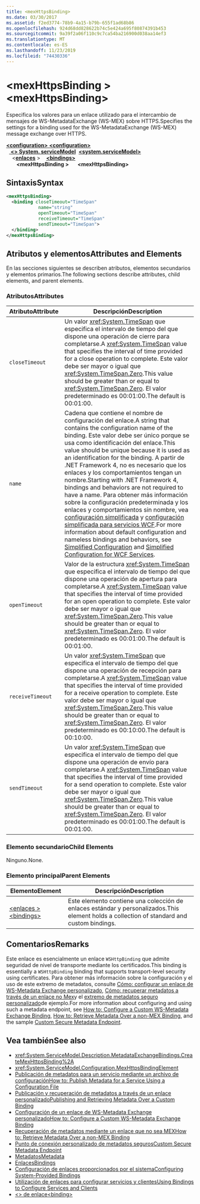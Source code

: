 ```yaml
---
title: <mexHttpsBinding>
ms.date: 03/30/2017
ms.assetid: f2ed3774-78b9-4a15-b79b-655f1ad68b86
ms.openlocfilehash: 924d68dd828622b74c5e424a695f80874391b453
ms.sourcegitcommit: 9a39f2a06f110c9c7ca54ba216900d038aa14ef3
ms.translationtype: MT
ms.contentlocale: es-ES
ms.lasthandoff: 11/23/2019
ms.locfileid: "74430336"
---
```

# <a name="mexhttpsbinding"></a><span data-ttu-id="99f17-101">\<mexHttpsBinding ></span><span class="sxs-lookup"><span data-stu-id="99f17-101">\<mexHttpsBinding></span></span>
<span data-ttu-id="99f17-102">Especifica los valores para un enlace utilizado para el intercambio de mensajes de WS-MetadataExchange (WS-MEX) sobre HTTPS.</span><span class="sxs-lookup"><span data-stu-id="99f17-102">Specifies the settings for a binding used for the WS-MetadataExchange (WS-MEX) message exchange over HTTPS.</span></span>  
  
<span data-ttu-id="99f17-103">[ **\<configuration>** ](../configuration-element.md)</span><span class="sxs-lookup"><span data-stu-id="99f17-103">[**\<configuration>**](../configuration-element.md)</span></span>\
<span data-ttu-id="99f17-104">&nbsp;&nbsp;[ **\<> System. serviceModel**](system-servicemodel.md)</span><span class="sxs-lookup"><span data-stu-id="99f17-104">&nbsp;&nbsp;[**\<system.serviceModel>**](system-servicemodel.md)</span></span>\
<span data-ttu-id="99f17-105">&nbsp;&nbsp;&nbsp;&nbsp;\<[**enlaces**](bindings.md) ></span><span class="sxs-lookup"><span data-stu-id="99f17-105">&nbsp;&nbsp;&nbsp;&nbsp;[**\<bindings>**](bindings.md)</span></span>\
<span data-ttu-id="99f17-106">&nbsp;&nbsp;&nbsp;&nbsp;&nbsp;&nbsp; **\<mexHttpsBinding >**</span><span class="sxs-lookup"><span data-stu-id="99f17-106">&nbsp;&nbsp;&nbsp;&nbsp;&nbsp;&nbsp;**\<mexHttpsBinding>**</span></span>  
  
## <a name="syntax"></a><span data-ttu-id="99f17-107">Sintaxis</span><span class="sxs-lookup"><span data-stu-id="99f17-107">Syntax</span></span>  
  
```xml  
<mexHttpsBinding>
  <binding closeTimeout="TimeSpan"
            name="string"
            openTimeout="TimeSpan"
            receiveTimeout="TimeSpan"
            sendTimeout="TimeSpan">
  </binding>
</mexHttpsBinding>
```  
  
## <a name="attributes-and-elements"></a><span data-ttu-id="99f17-108">Atributos y elementos</span><span class="sxs-lookup"><span data-stu-id="99f17-108">Attributes and Elements</span></span>  
 <span data-ttu-id="99f17-109">En las secciones siguientes se describen atributos, elementos secundarios y elementos primarios.</span><span class="sxs-lookup"><span data-stu-id="99f17-109">The following sections describe attributes, child elements, and parent elements.</span></span>  
  
### <a name="attributes"></a><span data-ttu-id="99f17-110">Atributos</span><span class="sxs-lookup"><span data-stu-id="99f17-110">Attributes</span></span>  
  
|<span data-ttu-id="99f17-111">Atributo</span><span class="sxs-lookup"><span data-stu-id="99f17-111">Attribute</span></span>|<span data-ttu-id="99f17-112">Descripción</span><span class="sxs-lookup"><span data-stu-id="99f17-112">Description</span></span>|  
|---------------|-----------------|  
|`closeTimeout`|<span data-ttu-id="99f17-113">Un valor <xref:System.TimeSpan> que especifica el intervalo de tiempo del que dispone una operación de cierre para completarse.</span><span class="sxs-lookup"><span data-stu-id="99f17-113">A <xref:System.TimeSpan> value that specifies the interval of time provided for a close operation to complete.</span></span> <span data-ttu-id="99f17-114">Este valor debe ser mayor o igual que <xref:System.TimeSpan.Zero>.</span><span class="sxs-lookup"><span data-stu-id="99f17-114">This value should be greater than or equal to <xref:System.TimeSpan.Zero>.</span></span> <span data-ttu-id="99f17-115">El valor predeterminado es 00:01:00.</span><span class="sxs-lookup"><span data-stu-id="99f17-115">The default is 00:01:00.</span></span>|  
|`name`|<span data-ttu-id="99f17-116">Cadena que contiene el nombre de configuración del enlace.</span><span class="sxs-lookup"><span data-stu-id="99f17-116">A string that contains the configuration name of the binding.</span></span> <span data-ttu-id="99f17-117">Este valor debe ser único porque se usa como identificación del enlace.</span><span class="sxs-lookup"><span data-stu-id="99f17-117">This value should be unique because it is used as an identification for the binding.</span></span> <span data-ttu-id="99f17-118">A partir de .NET Framework 4, no es necesario que los enlaces y los comportamientos tengan un nombre.</span><span class="sxs-lookup"><span data-stu-id="99f17-118">Starting with .NET Framework 4, bindings and behaviors are not required to have a name.</span></span> <span data-ttu-id="99f17-119">Para obtener más información sobre la configuración predeterminada y los enlaces y comportamientos sin nombre, vea [configuración simplificada](../../../wcf/simplified-configuration.md) y [configuración simplificada para servicios WCF](../../../wcf/samples/simplified-configuration-for-wcf-services.md).</span><span class="sxs-lookup"><span data-stu-id="99f17-119">For more information about default configuration and nameless bindings and behaviors, see [Simplified Configuration](../../../wcf/simplified-configuration.md) and [Simplified Configuration for WCF Services](../../../wcf/samples/simplified-configuration-for-wcf-services.md).</span></span>|  
|`openTimeout`|<span data-ttu-id="99f17-120">Valor de la estructura <xref:System.TimeSpan> que especifica el intervalo de tiempo del que dispone una operación de apertura para completarse.</span><span class="sxs-lookup"><span data-stu-id="99f17-120">A <xref:System.TimeSpan> value that specifies the interval of time provided for an open operation to complete.</span></span> <span data-ttu-id="99f17-121">Este valor debe ser mayor o igual que <xref:System.TimeSpan.Zero>.</span><span class="sxs-lookup"><span data-stu-id="99f17-121">This value should be greater than or equal to <xref:System.TimeSpan.Zero>.</span></span> <span data-ttu-id="99f17-122">El valor predeterminado es 00:01:00.</span><span class="sxs-lookup"><span data-stu-id="99f17-122">The default is 00:01:00.</span></span>|  
|`receiveTimeout`|<span data-ttu-id="99f17-123">Un valor <xref:System.TimeSpan> que especifica el intervalo de tiempo del que dispone una operación de recepción para completarse.</span><span class="sxs-lookup"><span data-stu-id="99f17-123">A <xref:System.TimeSpan> value that specifies the interval of time provided for a receive operation to complete.</span></span> <span data-ttu-id="99f17-124">Este valor debe ser mayor o igual que <xref:System.TimeSpan.Zero>.</span><span class="sxs-lookup"><span data-stu-id="99f17-124">This value should be greater than or equal to <xref:System.TimeSpan.Zero>.</span></span> <span data-ttu-id="99f17-125">El valor predeterminado es 00:10:00.</span><span class="sxs-lookup"><span data-stu-id="99f17-125">The default is 00:10:00.</span></span>|  
|`sendTimeout`|<span data-ttu-id="99f17-126">Un valor <xref:System.TimeSpan> que especifica el intervalo de tiempo del que dispone una operación de envío para completarse.</span><span class="sxs-lookup"><span data-stu-id="99f17-126">A <xref:System.TimeSpan> value that specifies the interval of time provided for a send operation to complete.</span></span> <span data-ttu-id="99f17-127">Este valor debe ser mayor o igual que <xref:System.TimeSpan.Zero>.</span><span class="sxs-lookup"><span data-stu-id="99f17-127">This value should be greater than or equal to <xref:System.TimeSpan.Zero>.</span></span> <span data-ttu-id="99f17-128">El valor predeterminado es 00:01:00.</span><span class="sxs-lookup"><span data-stu-id="99f17-128">The default is 00:01:00.</span></span>|  
  
### <a name="child-elements"></a><span data-ttu-id="99f17-129">Elemento secundario</span><span class="sxs-lookup"><span data-stu-id="99f17-129">Child Elements</span></span>  
 <span data-ttu-id="99f17-130">Ninguno.</span><span class="sxs-lookup"><span data-stu-id="99f17-130">None.</span></span>  
  
### <a name="parent-elements"></a><span data-ttu-id="99f17-131">Elemento principal</span><span class="sxs-lookup"><span data-stu-id="99f17-131">Parent Elements</span></span>  
  
|<span data-ttu-id="99f17-132">Elemento</span><span class="sxs-lookup"><span data-stu-id="99f17-132">Element</span></span>|<span data-ttu-id="99f17-133">Descripción</span><span class="sxs-lookup"><span data-stu-id="99f17-133">Description</span></span>|  
|-------------|-----------------|  
|[<span data-ttu-id="99f17-134">\<enlaces ></span><span class="sxs-lookup"><span data-stu-id="99f17-134">\<bindings></span></span>](bindings.md)|<span data-ttu-id="99f17-135">Este elemento contiene una colección de enlaces estándar y personalizados.</span><span class="sxs-lookup"><span data-stu-id="99f17-135">This element holds a collection of standard and custom bindings.</span></span>|  
  
## <a name="remarks"></a><span data-ttu-id="99f17-136">Comentarios</span><span class="sxs-lookup"><span data-stu-id="99f17-136">Remarks</span></span>  
 <span data-ttu-id="99f17-137">Este enlace es esencialmente un enlace `WSHttpBinding` que admite seguridad de nivel de transporte mediante los certificados.</span><span class="sxs-lookup"><span data-stu-id="99f17-137">This binding is essentially a `WSHttpBinding` binding that supports transport-level security using certificates.</span></span> <span data-ttu-id="99f17-138">Para obtener más información sobre la configuración y el uso de este extremo de metadatos, consulte [Cómo: configurar un enlace de WS-Metadata Exchange personalizado](../../../wcf/extending/how-to-configure-a-custom-ws-metadata-exchange-binding.md), [Cómo: recuperar metadatos a través de un enlace no Mex](../../../wcf/extending/how-to-retrieve-metadata-over-a-non-mex-binding.md)y el [extremo de metadatos seguro personalizado](../../../wcf/samples/custom-secure-metadata-endpoint.md)de ejemplo.</span><span class="sxs-lookup"><span data-stu-id="99f17-138">For more information about configuring and using such a metadata endpoint, see [How to: Configure a Custom WS-Metadata Exchange Binding](../../../wcf/extending/how-to-configure-a-custom-ws-metadata-exchange-binding.md), [How to: Retrieve Metadata Over a non-MEX Binding](../../../wcf/extending/how-to-retrieve-metadata-over-a-non-mex-binding.md), and the sample [Custom Secure Metadata Endpoint](../../../wcf/samples/custom-secure-metadata-endpoint.md).</span></span>  
  
## <a name="see-also"></a><span data-ttu-id="99f17-139">Vea también</span><span class="sxs-lookup"><span data-stu-id="99f17-139">See also</span></span>

- <xref:System.ServiceModel.Description.MetadataExchangeBindings.CreateMexHttpsBinding%2A>
- <xref:System.ServiceModel.Configuration.MexHttpsBindingElement>
- [<span data-ttu-id="99f17-140">Publicación de metadatos para un servicio mediante un archivo de configuración</span><span class="sxs-lookup"><span data-stu-id="99f17-140">How to: Publish Metadata for a Service Using a Configuration File</span></span>](../../../wcf/feature-details/how-to-publish-metadata-for-a-service-using-a-configuration-file.md)
- [<span data-ttu-id="99f17-141">Publicación y recuperación de metadatos a través de un enlace personalizado</span><span class="sxs-lookup"><span data-stu-id="99f17-141">Publishing and Retrieving Metadata Over a Custom Binding</span></span>](../../../wcf/extending/publishing-and-retrieving-metadata-over-a-custom-binding.md)
- [<span data-ttu-id="99f17-142">Configuración de un enlace de WS-Metadata Exchange personalizado</span><span class="sxs-lookup"><span data-stu-id="99f17-142">How to: Configure a Custom WS-Metadata Exchange Binding</span></span>](../../../wcf/extending/how-to-configure-a-custom-ws-metadata-exchange-binding.md)
- [<span data-ttu-id="99f17-143">Recuperación de metadatos mediante un enlace que no sea MEX</span><span class="sxs-lookup"><span data-stu-id="99f17-143">How to: Retrieve Metadata Over a non-MEX Binding</span></span>](../../../wcf/extending/how-to-retrieve-metadata-over-a-non-mex-binding.md)
- [<span data-ttu-id="99f17-144">Punto de conexión personalizado de metadatos seguros</span><span class="sxs-lookup"><span data-stu-id="99f17-144">Custom Secure Metadata Endpoint</span></span>](../../../wcf/samples/custom-secure-metadata-endpoint.md)
- [<span data-ttu-id="99f17-145">Metadatos</span><span class="sxs-lookup"><span data-stu-id="99f17-145">Metadata</span></span>](../../../wcf/feature-details/metadata.md)
- [<span data-ttu-id="99f17-146">Enlaces</span><span class="sxs-lookup"><span data-stu-id="99f17-146">Bindings</span></span>](../../../wcf/bindings.md)
- [<span data-ttu-id="99f17-147">Configuración de enlaces proporcionados por el sistema</span><span class="sxs-lookup"><span data-stu-id="99f17-147">Configuring System-Provided Bindings</span></span>](../../../wcf/feature-details/configuring-system-provided-bindings.md)
- [<span data-ttu-id="99f17-148">Utilización de enlaces para configurar servicios y clientes</span><span class="sxs-lookup"><span data-stu-id="99f17-148">Using Bindings to Configure Services and Clients</span></span>](../../../wcf/using-bindings-to-configure-services-and-clients.md)
- [<span data-ttu-id="99f17-149">\<> de enlace</span><span class="sxs-lookup"><span data-stu-id="99f17-149">\<binding></span></span>](bindings.md)
